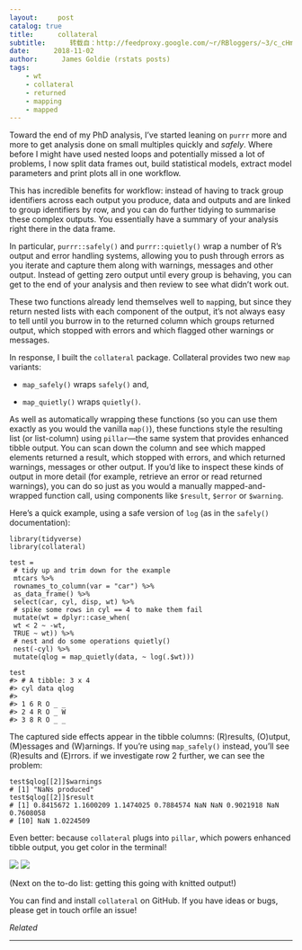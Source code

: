 ```yaml
---
layout:     post
catalog: true
title:      collateral
subtitle:      转载自：http://feedproxy.google.com/~r/RBloggers/~3/c_cHmlqyYfI/
date:      2018-11-02
author:      James Goldie (rstats posts)
tags:
    - wt
    - collateral
    - returned
    - mapping
    - mapped
---
```






Toward the end of my PhD analysis, I’ve started leaning on `purrr` more and more to get analysis done on small multiples quickly and *safely*. Where before I might have used nested loops and potentially missed a lot of problems, I now split data frames out, build statistical models, extract model parameters and print plots all in one workflow.

This has incredible benefits for workflow: instead of having to track group identifiers across each output you produce, data and outputs and are linked to group identifiers by row, and you can do further tidying to summarise these complex outputs. You essentially have a summary of your analysis right there in the data frame.

In particular, `purrr::safely()` and `purrr::quietly()` wrap a number of R’s output and error handling systems, allowing you to push through errors as you iterate and capture them along with warnings, messages and other output. Instead of getting zero output until every group is behaving, you can get to the end of your analysis and then review to see what didn’t work out.

These two functions already lend themselves well to `map`ping, but since they return nested lists with each component of the output, it’s not always easy to tell until you burrow in to the returned column which groups returned output, which stopped with errors and which flagged other warnings or messages.

In response, I built the `collateral` package. Collateral provides two new `map` variants:

- `map_safely()` wraps `safely()` and,

- `map_quietly()` wraps `quietly()`.


As well as automatically wrapping these functions (so you can use them exactly as you would the vanilla `map()`), these functions style the resulting list (or list-column) using `pillar`—the same system that provides enhanced tibble output. You can scan down the column and see which mapped elements returned a result, which stopped with errors, and which returned warnings, messages or other output. If you’d like to inspect these kinds of output in more detail (for example, retrieve an error or read returned warnings), you can do so just as you would a manually mapped-and-wrapped function call, using components like `$result`, `$error` or `$warning`.

Here’s a quick example, using a safe version of `log` (as in the `safely()` documentation):

```
library(tidyverse)
library(collateral)

test =
 # tidy up and trim down for the example
 mtcars %>%
 rownames_to_column(var = "car") %>%
 as_data_frame() %>%
 select(car, cyl, disp, wt) %>%
 # spike some rows in cyl == 4 to make them fail
 mutate(wt = dplyr::case_when(
 wt < 2 ~ -wt,
 TRUE ~ wt)) %>%
 # nest and do some operations quietly()
 nest(-cyl) %>%
 mutate(qlog = map_quietly(data, ~ log(.$wt)))

test
#> # A tibble: 3 x 4
#> cyl data qlog
#> 
#> 1 6 R O _ _
#> 2 4 R O _ W
#> 3 8 R O _ _

```

The captured side effects appear in the tibble columns: (R)results, (O)utput, (M)essages and (W)arnings. If you’re using `map_safely()` instead, you’ll see (R)esults and (E)rrors. if we investigate row 2 further, we can see the problem:

```
test$qlog[[2]]$warnings
# [1] "NaNs produced"
test$qlog[[2]]$result
# [1] 0.8415672 1.1600209 1.1474025 0.7884574 NaN NaN 0.9021918 NaN 0.7608058
# [10] NaN 1.0224509

```

Even better: because `collateral` plugs into `pillar`, which powers enhanced tibble output, you get color in the terminal!

![](https://i2.wp.com/github.com/rensa/collateral/raw/master/man/figures/collateral_example.png?w=456&ssl=1)
![](https://i2.wp.com/github.com/rensa/collateral/raw/master/man/figures/collateral_example.png?w=456&ssl=1)


(Next on the to-do list: getting this going with knitted output!)

You can find and install `collateral` on GitHub. If you have ideas or bugs, please get in touch orfile an issue!


*Related*








---
